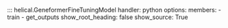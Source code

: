 ::: helical.GeneformerFineTuningModel
    handler: python
    options:
      members:
        - train
        - get_outputs
      show_root_heading: false
      show_source: True